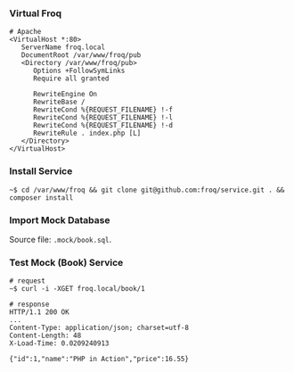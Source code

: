 ### Virtual Froq

```
# Apache
<VirtualHost *:80>
   ServerName froq.local
   DocumentRoot /var/www/froq/pub
   <Directory /var/www/froq/pub>
      Options +FollowSymLinks
      Require all granted

      RewriteEngine On
      RewriteBase /
      RewriteCond %{REQUEST_FILENAME} !-f
      RewriteCond %{REQUEST_FILENAME} !-l
      RewriteCond %{REQUEST_FILENAME} !-d
      RewriteRule . index.php [L]
   </Directory>
</VirtualHost>
```

### Install Service

```
~$ cd /var/www/froq && git clone git@github.com:froq/service.git . && composer install
```

### Import Mock Database

Source file: `.mock/book.sql`.

### Test Mock (Book) Service

```
# request
~$ curl -i -XGET froq.local/book/1

# response
HTTP/1.1 200 OK
...
Content-Type: application/json; charset=utf-8
Content-Length: 48
X-Load-Time: 0.0209240913

{"id":1,"name":"PHP in Action","price":16.55}
```
